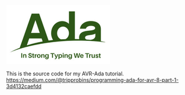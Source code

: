 ![Ada](https://github.com/RealTrippR/AVRADA-TUTORIAL/blob/main/Ada_horizon_green_logo_with_slogan.jpg)

This is the source code for my AVR-Ada tutorial.
https://medium.com/@tripprobins/programming-ada-for-avr-8-part-1-3d4132caefdd
